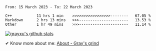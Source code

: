 <!--START_SECTION:waka-->

```text
From: 15 March 2023 - To: 22 March 2023

C++           11 hrs 1 min    >>>>>>>>>>>>>>>>>--------   67.05 %
Markdown      2 hrs 13 mins   >>>----------------------   13.53 %
Other         1 hr 49 mins    >>>----------------------   11.14 %
```

<!--END_SECTION:waka-->

[![grayxu's github stats](https://github-readme-stats.vercel.app/api?username=grayxu&count_private=true&show_icons=true)](https://github.com/grayxu)

✔ Know more about me: [About - Gray's grind](https://www.grayxu.cn/)
